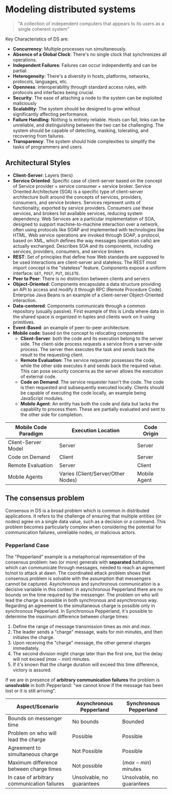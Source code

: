 
# Modeling distributed systems

> "A collection of independent computers that appears to its users as a single coherent system"

Key Characteristics of DS are: 

- **Concurrency**: Multiple processes run simultaneously.
- **Absence of a Global Clock**: There's no single clock that synchronizes all operations.
- **Independent Failures**: Failures can occur independently and can be partial.
- **Heterogeneity**: There's a diversity in hosts, platforms, networks, protocols, languages, etc.
- **Openness**: interoperability through standard access rules, with protocols and interfaces being crucial.
- **Security**: The ease of attaching a node to the system can be exploited maliciously
- **Scalability**: The system should be designed to grow without significantly affecting performance.
- **Failure Handling**: Nothing is entirely reliable. Hosts can fail, links can be unreliable, and distinguishing between the two can be challenging. The system should be capable of detecting, masking, tolerating, and recovering from failures. 
- **Transparency**: The system should hide complexities to simplify the tasks of programmers and users.


## Architectural Styles 

- **Client-Server**: Layers (tiers)
- **Service Oriented**: Specific case of client-server based on the concept of Service provider + service consumer + service broker.  Service Oriented Architecture (SOA) is a specific type of client-server architecture built around the concepts of services, providers, consumers, and service brokers. Services represent units of functionality, exported by service providers. Consumers use these services, and brokers list available services, reducing system dependency. Web Services are a particular implementation of SOA, designed to support machine-to-machine interaction over a network, often using protocols like SOAP and implemented with technologies like HTML. Web service operations are invoked through SOAP, a protocol, based on XML, which defines the way messages (operation calls) are actually exchanged. Describes SOA and its components, including services, providers, consumers, and service brokers
- **REST**: Set of principles that define how Web standards are supposed to be used Interactions are client-server and stateless. The REST most import concept is the "stateless" feature.  Components expose a uniform interface: ``GET``, ``POST``, ``PUT``, ``DELETE``. 
- **Peer to Peer**: There is no distinction between clients and servers
- **Object-Oriented**: Components encapsulate a data structure providing an API to access and modify it through RPC (Remote Procedure Code). Enterprise Java Beans is an example of a client-server Object-Oriented interaction. 
- **Data-centered**: Components communicate through a common repository (usually passive). First example of this is Linda where data in the shared space is organized in tuples and clients work on it using primitives.  
- **Event-Based**: an example of peer-to-peer architecture.
- **Mobile code**: based on the concept to relocating components 
	- **Client-Server**: both the code and its execution belong to the server side. The client-side process requests a service from a server-side process. The server then executes the task and sends back the result to the requesting client.
	- **Remote Evaluation**: The service requester possesses the code, while the other side executes it and sends back the required value. This can pose security concerns as the server allows the execution of external code.
	- **Code on Demand**: The service requester hasn't the code. The code is then requested and subsequently executed locally. Clients should be capable of executing the code locally, an example being JavaScript modules.
	- **Mobile Agent**: An entity has both the code and data but lacks the capability to process them. These are partially evaluated and sent to the other side for completion.

| Mobile Code Paradigm | Execution Location | Code Origin       |
|----------------------|--------------------|-------------------|
| Client-Server Model  | Server             | Server            |
| Code on Demand       | Client             | Server            |
| Remote Evaluation    | Server             | Client            |
| Mobile Agents        | Varies (Client/Server/Other Nodes) | Mobile Agent |


## The consensus problem

Consensus in DS is a broad problem which is common in distributed applications. It refers to the challenge of ensuring that multiple entities (or nodes) agree on a single data value, such as a decision or a command. This problem becomes particularly complex when considering the potential for communication failures, unreliable nodes, or malicious actors.

### Pepperland Case

The "Pepperland" example is a metaphorical representation of the consensus problem: two (or more) generals with **separated** battalions, which can communicate through messages, needed to reach an agreement to/not to attack at dawn. 
The coordinated attack problem shows that consensus problem is solvable with the assumption that messengers cannot be captured. 
Asynchronous and synchronous communication is a decisive variabile in this context: in asynchronous Pepperland there are no bounds on the time required by the messenger.
The problem on who will lead the charge is possible in both synchronous and asynchronous way.
Regarding an agreement to the simultaneous charge is possible only in synchronous Pepperland. 
In Synchronous Pepperland, it's possible to determine the maximum difference between charge times: 

1. Define the range of message transmission times as $min$ and $max$.
2. The leader sends a "charge" message, waits for $min$ minutes, and then initiates the charge.
3. Upon receiving the "charge" message, the other general charges immediately.
4. The second division might charge later than the first one, but the delay will not exceed $(max - min )$ minutes.
5. If it's known that the charge duration will exceed this time difference, victory is assured.

If we are in presence of **arbitrary communication failures** the problem is **unsolvable** in both Pepperland: "we cannot know if the message has been lost or it is still arriving".


| Aspect/Scenario | Asynchronous Pepperland | Synchronous Pepperland |
| --- | --- | --- |
| Bounds on messenger time                 | No bounds               | Bounded                |
| Problem on who will lead the charge | Possible | Possible |
| Agreement to simultaneous charge | Not Possible | Possible |
| Maximum difference between charge times | Not possible| $(max - min)$ minutes |
| In case of arbitrary communication failures | Unsolvable, no guarantees | Unsolvable, no guarantees |
